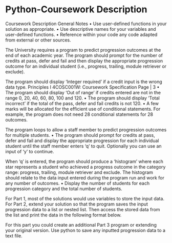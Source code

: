 # Python-Coursework Description

Coursework Description
General Notes
• Use user-defined functions in your solution as appropriate.
• Use descriptive names for your variables and user-defined functions.
• Reference within your code any code adapted from external or other sources.

The University requires a program to predict progression outcomes at the end of each academic
year. The program should prompt for the number of credits at pass, defer and fail
and then display the appropriate progression outcome for an individual student (i.e., progress, trailing, module retriever or exclude).

The program should display ‘Integer required’ if a credit input is the wrong data type. 
Principles I
4COSC001W: Coursework Specification Page | 3
• The program should display ‘Out of range’ if credits entered are not in the range 0, 20, 40,
60, 80, 100 and 120.
• The program should display ‘Total incorrect’ if the total of the pass, defer and fail credits is
not 120.
• A few marks will be allocated for the efficient use of conditional statements. For example,
the program does not need 28 conditional statements for 28 outcomes.

The program loops to allow a staff member to predict progression outcomes for multiple
students.
• The program should prompt for credits at pass, defer and fail and display the appropriate
progression for each individual student until the staff member enters ‘q’ to quit. Optionally
you can use an input of ‘y’ to continue.

When ‘q’ is entered, the program should produce a ‘histogram’ where each star represents a
student who achieved a progress outcome in the category range: progress, trailing, module
retriever and exclude. The histogram should relate to the data input entered during the
program run and work for any number of outcomes.
• Display the number of students for each progression category and the total number of
students.

For Part 1, most of the solutions would use variables to store the input data. For Part 2, extend your
solution so that the program saves the input progression data to a list or nested list. Then access the
stored data from the list and print the data in the following format below.

For this part you could create an additional Part 3 program or extending your original version.
Use python to save any inputted progression data to a text file.
